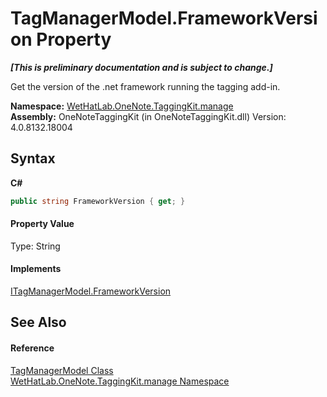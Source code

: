 # TagManagerModel.FrameworkVersion Property 
 _**\[This is preliminary documentation and is subject to change.\]**_

Get the version of the .net framework running the tagging add-in.

**Namespace:**&nbsp;<a href="6c09c3a7-2ecd-33d5-2ed0-acefd996500f">WetHatLab.OneNote.TaggingKit.manage</a><br />**Assembly:**&nbsp;OneNoteTaggingKit (in OneNoteTaggingKit.dll) Version: 4.0.8132.18004

## Syntax

**C#**<br />
``` C#
public string FrameworkVersion { get; }
```


#### Property Value
Type: String

#### Implements
<a href="762d4b16-4989-5aee-3ddf-6b1edd0eb38d">ITagManagerModel.FrameworkVersion</a><br />

## See Also


#### Reference
<a href="0501014e-b454-6ea6-53dd-ea5cf4e8e537">TagManagerModel Class</a><br /><a href="6c09c3a7-2ecd-33d5-2ed0-acefd996500f">WetHatLab.OneNote.TaggingKit.manage Namespace</a><br />